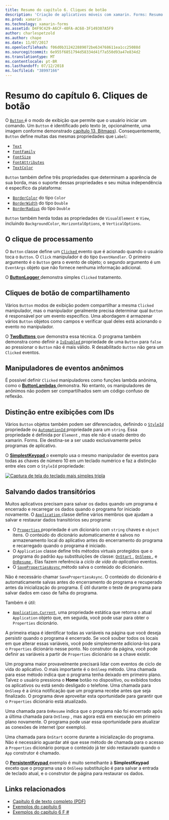 ```yaml
---
title: Resumo do capítulo 6. Cliques de botão
description: 'Criação de aplicativos móveis com xamarin. Forms: Resumo do capítulo 6. Cliques de botão'
ms.prod: xamarin
ms.technology: xamarin-forms
ms.assetid: D4F9C429-A6CF-40FA-AC68-3F149307A5F9
author: charlespetzold
ms.author: chape
ms.date: 11/07/2017
ms.openlocfilehash: f06d0b312422889072be634768611ea1cc25088d
ms.sourcegitcommit: 6e955f6851794d58334d41f7a550d93a47e834d2
ms.translationtype: MT
ms.contentlocale: pt-BR
ms.lasthandoff: 07/12/2018
ms.locfileid: "38997166"
---
```

# <a name="summary-of-chapter-6-button-clicks"></a>Resumo do capítulo 6. Cliques de botão

O [ `Button` ](xref:Xamarin.Forms.Button) é o modo de exibição que permite que o usuário iniciar um comando. Um `Button` é identificado pelo texto (e, opcionalmente, uma imagem conforme demonstrado [capítulo 13, Bitmaps](chapter13.md)). Consequentemente, `Button` define muitas das mesmas propriedades que `Label`:

- [`Text`](xref:Xamarin.Forms.Button.Text)
- [`FontFamily`](xref:Xamarin.Forms.Button.FontFamily)
- [`FontSize`](xref:Xamarin.Forms.Button.FontSize)
- [`FontAttributes`](xref:Xamarin.Forms.Button.FontAttributes)
- [`TextColor`](xref:Xamarin.Forms.Button.TextColor)

`Button` também define três propriedades que determinam a aparência de sua borda, mas o suporte dessas propriedades e seu mútua independência é específico da plataforma:

- [`BorderColor`](xref:Xamarin.Forms.Button.BorderColor) do tipo `Color`
- [`BorderWidth`](xref:Xamarin.Forms.Button.BorderWidth) do tipo `Double`
- [`BorderRadius`](xref:Xamarin.Forms.Button.BorderRadius) do tipo `Double`

`Button` também herda todas as propriedades de `VisualElement` e `View`, incluindo `BackgroundColor`, `HorizontalOptions`, e `VerticalOptions`.

## <a name="processing-the-click"></a>O clique de processamento

O `Button` classe define um [ `Clicked` ](xref:Xamarin.Forms.Button.Clicked) evento que é acionado quando o usuário toca o `Button`. O `Click` manipulador é do tipo `EventHandler`. O primeiro argumento é o `Button` gera o evento de objeto; o segundo argumento é um `EventArgs` objeto que não fornece nenhuma informação adicional.

O [ **ButtonLogger** ](https://github.com/xamarin/xamarin-forms-book-samples/tree/master/Chapter06/ButtonLogger) demonstra simples `Clicked` tratamento.

## <a name="sharing-button-clicks"></a>Cliques de botão de compartilhamento

Vários `Button` modos de exibição podem compartilhar a mesma `Clicked` manipulador, mas o manipulador geralmente precisa determinar qual `Button` é responsável por um evento específico. Uma abordagem é armazenar vários `Button` objetos como campos e verificar qual deles está acionando o evento no manipulador.

O [ **TwoButtons** ](https://github.com/xamarin/xamarin-forms-book-samples/tree/master/Chapter06/TwoButtons) que demonstra essa técnica. O programa também demonstra como definir a [ `IsEnabled` ](xref:Xamarin.Forms.VisualElement.IsEnabled) propriedade de uma `Button` para `false` ao pressionar o `Button` não é mais válido. R desabilitado `Button` não gera um `Clicked` eventos.

## <a name="anonymous-event-handlers"></a>Manipuladores de eventos anônimos

É possível definir `Clicked` manipuladores como funções lambda anônima, como o [ **ButtonLambdas** ](https://github.com/xamarin/xamarin-forms-book-samples/tree/master/Chapter06/ButtonLambdas) demonstra. No entanto, os manipuladores de anônimos não podem ser compartilhados sem um código confuso de reflexão.

## <a name="distinguishing-views-with-ids"></a>Distinção entre exibições com IDs

Vários `Button` objetos também podem ser diferenciados, definindo o [ `StyleId` ](xref:Xamarin.Forms.Element.StyleId) propriedade ou [ `AutomationId` ](xref:Xamarin.Forms.Element.AutomationId) propriedade para um `string`. Essa propriedade é definida por `Element` , mas ele não é usado dentro do xamarin. Forms. Ele destina-se a ser usado exclusivamente pelos programas de aplicativo.

O [ **SimplestKeypad** ](https://github.com/xamarin/xamarin-forms-book-samples/tree/master/Chapter06/SimplestKeypad) o exemplo usa o mesmo manipulador de eventos para todas as chaves de número 10 em um teclado numérico e faz a distinção entre eles com o `StyleId` propriedade:

[![Captura de tela do teclado mais simples tripla](images/ch06fg04-small.png "Calculadora")](images/ch06fg04-large.png#lightbox "Calculadora")

## <a name="saving-transient-data"></a>Salvando dados transitórios

Muitos aplicativos precisam para salvar os dados quando um programa é encerrado e recarregar os dados quando o programa for iniciado novamente. O [ `Application` ](xref:Xamarin.Forms.Application) classe define vários membros que ajudam a salvar e restaurar dados transitórios seu programa:

- O [ `Properties` ](xref:Xamarin.Forms.Application.Properties) propriedade é um dicionário com `string` chaves e `object` itens. O conteúdo do dicionário automaticamente é salvos no armazenamento local do aplicativo antes do encerramento do programa e recarregado quando o programa é iniciado.
- O `Application` classe define três métodos virtuais protegidos que o programa do padrão `App` substituições de classe: [ `OnStart` ](xref:Xamarin.Forms.Application.OnStart), [ `OnSleep` ](xref:Xamarin.Forms.Application.OnSleep), e [ `OnResume` ](xref:Xamarin.Forms.Application.OnResume). Elas fazem referência a *ciclo de vida do aplicativo* eventos.
- O [ `SavePropertiesAsync` ](xref:Xamarin.Forms.Application.SavePropertiesAsync) método salva o conteúdo do dicionário.

Não é necessário chamar `SavePropertiesAsync`. O conteúdo do dicionário é automaticamente salvas antes do encerramento do programa e recuperado antes da inicialização do programa. É útil durante o teste de programa para salvar dados em caso de falha do programa.

Também é útil:

- [`Application.Current`](xref:Xamarin.Forms.Application.Current), uma propriedade estática que retorna o atual `Application` objeto que, em seguida, você pode usar para obter o `Properties` dicionário.

A primeira etapa é identificar todas as variáveis na página que você deseja persistir quando o programa é encerrado. Se você souber todos os locais em que alterar essas variáveis, você pode simplesmente adicioná-los para o `Properties` dicionário nesse ponto. No construtor da página, você pode definir as variáveis a partir de `Properties` dicionário se a chave existir.

Um programa maior provavelmente precisará lidar com eventos de ciclo de vida do aplicativo. O mais importante é o `OnSleep` método. Uma chamada para esse método indica que o programa tenha deixado em primeiro plano. Talvez o usuário pressiona o **Home** botão no dispositivo, ou exibidos todos os aplicativos ou está sendo desligado o telefone. Uma chamada para `OnSleep` é a única notificação que um programa recebe antes que seja finalizado. O programa deve aproveitar esta oportunidade para garantir que o `Properties` dicionário está atualizado.

Uma chamada para `OnResume` indica que o programa não foi encerrado após a última chamada para `OnSleep` , mas agora está em execução em primeiro plano novamente. O programa pode usar essa oportunidade para atualizar as conexões de internet (por exemplo).

Uma chamada para `OnStart` ocorre durante a inicialização do programa. Não é necessário aguardar até que esse método de chamada para o acesso a `Properties` dicionário porque o conteúdo já ter sido restaurado quando o `App` construtor é chamado.

O [ **PersistentKeypad** ](https://github.com/xamarin/xamarin-forms-book-samples/tree/master/Chapter06/PersistentKeypad) exemplo é muito semelhante à **SimplestKeypad** exceto que o programa usa o `OnSleep` substituição é para salvar a entrada de teclado atual, e o construtor de página para restaurar os dados.



## <a name="related-links"></a>Links relacionados

- [Capítulo 6 de texto completo (PDF)](https://download.xamarin.com/developer/xamarin-forms-book/XamarinFormsBook-Ch06-Apr2016.pdf)
- [Exemplos do capítulo 6](https://github.com/xamarin/xamarin-forms-book-samples/tree/master/Chapter06)
- [Exemplos do capítulo 6 F #](https://github.com/xamarin/xamarin-forms-book-samples/tree/master/Chapter06/FS)
